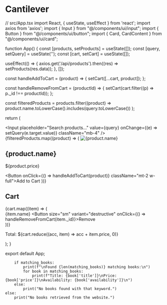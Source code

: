 # Cantilever
// src/App.tsx
import React, { useState, useEffect } from 'react';
import axios from 'axios';
import { Input } from "@/components/ui/input";
import { Button } from "@/components/ui/button";
import { Card, CardContent } from "@/components/ui/card";

function App() {
  const [products, setProducts] = useState([]);
  const [query, setQuery] = useState('');
  const [cart, setCart] = useState([]);

  useEffect(() => {
    axios.get('/api/products').then((res) => setProducts(res.data));
  }, []);

  const handleAddToCart = (product) => {
    setCart([...cart, product]);
  };

  const handleRemoveFromCart = (productId) => {
    setCart(cart.filter((p) => p._id !== productId));
  };

  const filteredProducts = products.filter((product) =>
    product.name.toLowerCase().includes(query.toLowerCase())
  );

  return (
    <div className="p-4 grid grid-cols-1 md:grid-cols-3 gap-4">
      <div className="md:col-span-2">
        <Input
          placeholder="Search products..."
          value={query}
          onChange={(e) => setQuery(e.target.value)}
          className="mb-4"
        />
        <div className="grid grid-cols-1 sm:grid-cols-2 md:grid-cols-3 gap-4">
          {filteredProducts.map((product) => (
            <Card key={product._id} className="p-2">
              <CardContent>
                <img src={product.image} alt={product.name} className="w-full h-32 object-cover rounded" />
                <h2 className="text-lg font-bold mt-2">{product.name}</h2>
                <p className="text-sm text-gray-500">${product.price}</p>
                <Button onClick={() => handleAddToCart(product)} className="mt-2 w-full">Add to Cart</Button>
              </CardContent>
            </Card>
          ))}
        </div>
      </div>
      <div className="bg-white rounded-xl p-4 shadow-md">
        <h2 className="text-xl font-semibold mb-4">Cart</h2>
        {cart.map((item) => (
          <div key={item._id} className="flex justify-between items-center mb-2">
            <span>{item.name}</span>
            <Button size="sm" variant="destructive" onClick={() => handleRemoveFromCart(item._id)}>Remove</Button>
          </div>
        ))}
        <p className="mt-4 font-bold">Total: ${cart.reduce((acc, item) => acc + item.price, 0)}</p>
      </div>
    </div>
  );
}

export default App;

        if matching_books:
            print(f"\nFound {len(matching_books)} matching books:\n")
            for book in matching_books:
                print(f"Title: {book['title']}\nPrice: {book['price']}\nAvailability: {book['availability']}\n")
        else:
            print("No books found with that keyword.")
    else:
        print("No books retrieved from the website.")
   
